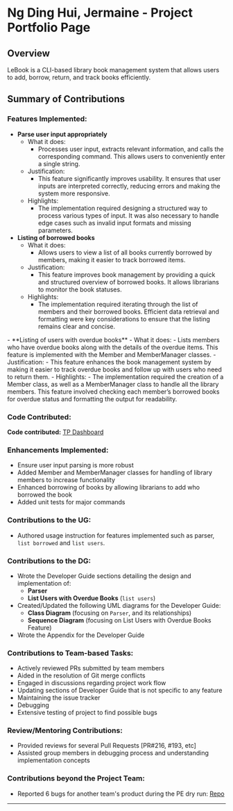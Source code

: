 # Ng Ding Hui, Jermaine - Project Portfolio Page

## Overview

LeBook is a CLI-based library book management system that allows users to
add, borrow, return, and track books efficiently.

## Summary of Contributions

### Features Implemented:

- **Parse user input appropriately**
  - What it does: 
    - Processes user input, extracts relevant information, and calls the corresponding command. This allows users to conveniently enter a single string.
  - Justification:
    - This feature significantly improves usability. It ensures that user inputs are interpreted correctly, reducing errors and making the system more responsive.
  - Highlights:
    - The implementation required designing a structured way to process various types of input. It was also necessary to handle edge cases such as invalid input formats and missing parameters.
- **Listing of borrowed books**
  - What it does:
    - Allows users to view a list of all books currently borrowed by members, making it easier to track borrowed items.
  - Justification:
    - This feature improves book management by providing a quick and structured overview of borrowed books. It allows librarians to monitor the book statuses.
  - Highlights:
    - The implementation required iterating through the list of members and their borrowed books. Efficient data retrieval and formatting were key considerations to ensure that the listing remains clear and concise.
<div style="page-break-after: always;"></div>
- **Listing of users with overdue books**
  - What it does:
    - Lists members who have overdue books along with the details of the overdue items. This feature is implemented with the Member and MemberManager classes.
  - Justification:
    - This feature enhances the book management system by making it easier to track overdue books and follow up with users who need to return them.
  - Highlights:
    - The implementation required the creation of a Member class, as well as a MemberManager class to handle all the library members. This feature involved checking each member’s borrowed books for overdue status and formatting the output for readability.

### Code Contributed:

**Code contributed:** [TP Dashboard](https://nus-cs2113-ay2425s2.github.io/tp-dashboard/?search=&sort=totalCommits%20dsc&sortWithin=title&timeframe=commit&mergegroup=&groupSelect=groupByRepos&breakdown=true&checkedFileTypes=docs~functional-code~test-code~other&since=2025-02-21&tabOpen=true&tabType=authorship&tabAuthor=jenmarieng&tabRepo=AY2425S2-CS2113-T13-3%2Ftp%5Bmaster%5D&authorshipIsMergeGroup=false&authorshipFileTypes=docs~functional-code~test-code~other&authorshipIsBinaryFileTypeChecked=false&authorshipIsIgnoredFilesChecked=false)

### Enhancements Implemented:

- Ensure user input parsing is more robust
- Added Member and MemberManager classes for handling of library members to increase functionality
- Enhanced borrowing of books by allowing librarians to add who borrowed the book
- Added unit tests for major commands

### Contributions to the UG:

- Authored usage instruction for features implemented such as parser, `list borrowed` and `list users`.

### Contributions to the DG:

- Wrote the Developer Guide sections detailing the design and implementation of:
    - **Parser**
    - **List Users with Overdue Books** (`list users`)
- Created/Updated the following UML diagrams for the Developer Guide:
    - **Class Diagram** (focusing on `Parser`, and its relationships)
    - **Sequence Diagram** (focusing on List Users with Overdue Books Feature)
- Wrote the Appendix for the Developer Guide

### Contributions to Team-based Tasks:

- Actively reviewed PRs submitted by team members
- Aided in the resolution of Git merge conflicts
- Engaged in discussions regarding project work flow
- Updating sections of Developer Guide that is not specific to any feature
- Maintaining the issue tracker
- Debugging
- Extensive testing of project to find possible bugs

### Review/Mentoring Contributions:

- Provided reviews for several Pull Requests [PR#216, #193, etc]
- Assisted group members in debugging process and understanding implementation concepts

### Contributions beyond the Project Team:

- Reported 6 bugs for another team's product during the PE dry run: [Repo](https://github.com/jenmarieng/ped)

---
